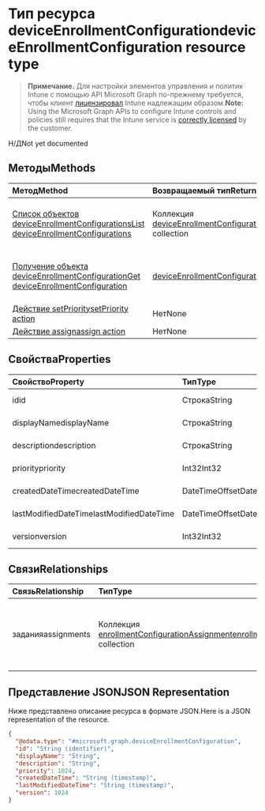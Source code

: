 # <a name="deviceenrollmentconfiguration-resource-type"></a><span data-ttu-id="30e24-101">Тип ресурса deviceEnrollmentConfiguration</span><span class="sxs-lookup"><span data-stu-id="30e24-101">deviceEnrollmentConfiguration resource type</span></span>

> <span data-ttu-id="30e24-102">**Примечание.** Для настройки элементов управления и политик Intune с помощью API Microsoft Graph по-прежнему требуется, чтобы клиент [лицензировал](https://go.microsoft.com/fwlink/?linkid=839381) Intune надлежащим образом.</span><span class="sxs-lookup"><span data-stu-id="30e24-102">**Note:** Using the Microsoft Graph APIs to configure Intune controls and policies still requires that the Intune service is [correctly licensed](https://go.microsoft.com/fwlink/?linkid=839381) by the customer.</span></span>

<span data-ttu-id="30e24-103">Н/Д</span><span class="sxs-lookup"><span data-stu-id="30e24-103">Not yet documented</span></span>
## <a name="methods"></a><span data-ttu-id="30e24-104">Методы</span><span class="sxs-lookup"><span data-stu-id="30e24-104">Methods</span></span>
|<span data-ttu-id="30e24-105">Метод</span><span class="sxs-lookup"><span data-stu-id="30e24-105">Method</span></span>|<span data-ttu-id="30e24-106">Возвращаемый тип</span><span class="sxs-lookup"><span data-stu-id="30e24-106">Return Type</span></span>|<span data-ttu-id="30e24-107">Описание</span><span class="sxs-lookup"><span data-stu-id="30e24-107">Description</span></span>|
|:---|:---|:---|
|[<span data-ttu-id="30e24-108">Список объектов deviceEnrollmentConfigurations</span><span class="sxs-lookup"><span data-stu-id="30e24-108">List deviceEnrollmentConfigurations</span></span>](../api/intune_onboarding_deviceenrollmentconfiguration_list.md)|<span data-ttu-id="30e24-109">Коллекция [deviceEnrollmentConfiguration](../resources/intune_onboarding_deviceenrollmentconfiguration.md)</span><span class="sxs-lookup"><span data-stu-id="30e24-109">[deviceEnrollmentConfiguration](../resources/intune_onboarding_deviceenrollmentconfiguration.md) collection</span></span>|<span data-ttu-id="30e24-110">Список свойств и связей объектов [deviceEnrollmentConfiguration](../resources/intune_onboarding_deviceenrollmentconfiguration.md).</span><span class="sxs-lookup"><span data-stu-id="30e24-110">List properties and relationships of the [deviceEnrollmentConfiguration](../resources/intune_onboarding_deviceenrollmentconfiguration.md) objects.</span></span>|
|[<span data-ttu-id="30e24-111">Получение объекта deviceEnrollmentConfiguration</span><span class="sxs-lookup"><span data-stu-id="30e24-111">Get deviceEnrollmentConfiguration</span></span>](../api/intune_onboarding_deviceenrollmentconfiguration_get.md)|[<span data-ttu-id="30e24-112">deviceEnrollmentConfiguration</span><span class="sxs-lookup"><span data-stu-id="30e24-112">deviceEnrollmentConfiguration</span></span>](../resources/intune_onboarding_deviceenrollmentconfiguration.md)|<span data-ttu-id="30e24-113">Чтение свойств и связей объекта [deviceEnrollmentConfiguration](../resources/intune_onboarding_deviceenrollmentconfiguration.md).</span><span class="sxs-lookup"><span data-stu-id="30e24-113">Read properties and relationships of the [deviceEnrollmentConfiguration](../resources/intune_onboarding_deviceenrollmentconfiguration.md) object.</span></span>|
|[<span data-ttu-id="30e24-114">Действие setPriority</span><span class="sxs-lookup"><span data-stu-id="30e24-114">setPriority action</span></span>](../api/intune_onboarding_deviceenrollmentconfiguration_setpriority.md)|<span data-ttu-id="30e24-115">Нет</span><span class="sxs-lookup"><span data-stu-id="30e24-115">None</span></span>|<span data-ttu-id="30e24-116">Н/Д</span><span class="sxs-lookup"><span data-stu-id="30e24-116">Not yet documented</span></span>|
|[<span data-ttu-id="30e24-117">Действие assign</span><span class="sxs-lookup"><span data-stu-id="30e24-117">assign action</span></span>](../api/intune_onboarding_deviceenrollmentconfiguration_assign.md)|<span data-ttu-id="30e24-118">Нет</span><span class="sxs-lookup"><span data-stu-id="30e24-118">None</span></span>|<span data-ttu-id="30e24-119">Н/Д</span><span class="sxs-lookup"><span data-stu-id="30e24-119">Not yet documented</span></span>|

## <a name="properties"></a><span data-ttu-id="30e24-120">Свойства</span><span class="sxs-lookup"><span data-stu-id="30e24-120">Properties</span></span>
|<span data-ttu-id="30e24-121">Свойство</span><span class="sxs-lookup"><span data-stu-id="30e24-121">Property</span></span>|<span data-ttu-id="30e24-122">Тип</span><span class="sxs-lookup"><span data-stu-id="30e24-122">Type</span></span>|<span data-ttu-id="30e24-123">Описание</span><span class="sxs-lookup"><span data-stu-id="30e24-123">Description</span></span>|
|:---|:---|:---|
|<span data-ttu-id="30e24-124">id</span><span class="sxs-lookup"><span data-stu-id="30e24-124">id</span></span>|<span data-ttu-id="30e24-125">Строка</span><span class="sxs-lookup"><span data-stu-id="30e24-125">String</span></span>|<span data-ttu-id="30e24-126">Н/Д</span><span class="sxs-lookup"><span data-stu-id="30e24-126">Not yet documented</span></span>|
|<span data-ttu-id="30e24-127">displayName</span><span class="sxs-lookup"><span data-stu-id="30e24-127">displayName</span></span>|<span data-ttu-id="30e24-128">Строка</span><span class="sxs-lookup"><span data-stu-id="30e24-128">String</span></span>|<span data-ttu-id="30e24-129">Н/Д</span><span class="sxs-lookup"><span data-stu-id="30e24-129">Not yet documented</span></span>|
|<span data-ttu-id="30e24-130">description</span><span class="sxs-lookup"><span data-stu-id="30e24-130">description</span></span>|<span data-ttu-id="30e24-131">Строка</span><span class="sxs-lookup"><span data-stu-id="30e24-131">String</span></span>|<span data-ttu-id="30e24-132">Н/Д</span><span class="sxs-lookup"><span data-stu-id="30e24-132">Not yet documented</span></span>|
|<span data-ttu-id="30e24-133">priority</span><span class="sxs-lookup"><span data-stu-id="30e24-133">priority</span></span>|<span data-ttu-id="30e24-134">Int32</span><span class="sxs-lookup"><span data-stu-id="30e24-134">Int32</span></span>|<span data-ttu-id="30e24-135">Н/Д</span><span class="sxs-lookup"><span data-stu-id="30e24-135">Not yet documented</span></span>|
|<span data-ttu-id="30e24-136">createdDateTime</span><span class="sxs-lookup"><span data-stu-id="30e24-136">createdDateTime</span></span>|<span data-ttu-id="30e24-137">DateTimeOffset</span><span class="sxs-lookup"><span data-stu-id="30e24-137">DateTimeOffset</span></span>|<span data-ttu-id="30e24-138">Н/Д</span><span class="sxs-lookup"><span data-stu-id="30e24-138">Not yet documented</span></span>|
|<span data-ttu-id="30e24-139">lastModifiedDateTime</span><span class="sxs-lookup"><span data-stu-id="30e24-139">lastModifiedDateTime</span></span>|<span data-ttu-id="30e24-140">DateTimeOffset</span><span class="sxs-lookup"><span data-stu-id="30e24-140">DateTimeOffset</span></span>|<span data-ttu-id="30e24-141">Н/Д</span><span class="sxs-lookup"><span data-stu-id="30e24-141">Not yet documented</span></span>|
|<span data-ttu-id="30e24-142">version</span><span class="sxs-lookup"><span data-stu-id="30e24-142">version</span></span>|<span data-ttu-id="30e24-143">Int32</span><span class="sxs-lookup"><span data-stu-id="30e24-143">Int32</span></span>|<span data-ttu-id="30e24-144">Н/Д</span><span class="sxs-lookup"><span data-stu-id="30e24-144">Not yet documented</span></span>|

## <a name="relationships"></a><span data-ttu-id="30e24-145">Связи</span><span class="sxs-lookup"><span data-stu-id="30e24-145">Relationships</span></span>
|<span data-ttu-id="30e24-146">Связь</span><span class="sxs-lookup"><span data-stu-id="30e24-146">Relationship</span></span>|<span data-ttu-id="30e24-147">Тип</span><span class="sxs-lookup"><span data-stu-id="30e24-147">Type</span></span>|<span data-ttu-id="30e24-148">Описание</span><span class="sxs-lookup"><span data-stu-id="30e24-148">Description</span></span>|
|:---|:---|:---|
|<span data-ttu-id="30e24-149">задания</span><span class="sxs-lookup"><span data-stu-id="30e24-149">assignments</span></span>|<span data-ttu-id="30e24-150">Коллекция [enrollmentConfigurationAssignment](../resources/intune_onboarding_enrollmentconfigurationassignment.md)</span><span class="sxs-lookup"><span data-stu-id="30e24-150">[enrollmentConfigurationAssignment](../resources/intune_onboarding_enrollmentconfigurationassignment.md) collection</span></span>|<span data-ttu-id="30e24-151">Список назначений групп для профиля конфигурации устройства.</span><span class="sxs-lookup"><span data-stu-id="30e24-151">The list of group assignments for the device configuration profile.</span></span>|

## <a name="json-representation"></a><span data-ttu-id="30e24-152">Представление JSON</span><span class="sxs-lookup"><span data-stu-id="30e24-152">JSON Representation</span></span>
<span data-ttu-id="30e24-153">Ниже представлено описание ресурса в формате JSON.</span><span class="sxs-lookup"><span data-stu-id="30e24-153">Here is a JSON representation of the resource.</span></span>
<!--{
  "blockType": "resource",
  "abstract": true,
  "keyProperty": "id",
  "baseType": "microsoft.graph.entity",
  "@odata.type": "microsoft.graph.deviceEnrollmentConfiguration"
}-->
``` json
{
  "@odata.type": "#microsoft.graph.deviceEnrollmentConfiguration",
  "id": "String (identifier)",
  "displayName": "String",
  "description": "String",
  "priority": 1024,
  "createdDateTime": "String (timestamp)",
  "lastModifiedDateTime": "String (timestamp)",
  "version": 1024
}
```



